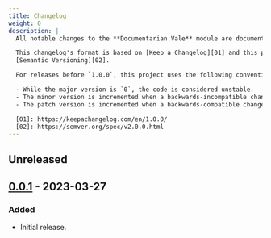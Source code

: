 ```yaml
---
title: Changelog
weight: 0
description: |
  All notable changes to the **Documentarian.Vale** module are documented in this file.

  This changelog's format is based on [Keep a Changelog][01] and this project adheres to
  [Semantic Versioning][02].

  For releases before `1.0.0`, this project uses the following convention:

  - While the major version is `0`, the code is considered unstable.
  - The minor version is incremented when a backwards-incompatible change is introduced.
  - The patch version is incremented when a backwards-compatible change or bug fix is introduced.

  [01]: https://keepachangelog.com/en/1.0.0/
  [02]: https://semver.org/spec/v2.0.0.html
---
```


## Unreleased

## [0.0.1] - 2023-03-27

### Added

- Initial release.

[0.0.1]: https://github.com/microsoft/Documentarian/releases/tag/Documentarian.Vale%2Fv0.0.1
